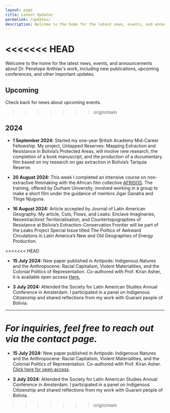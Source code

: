 ```yaml
---
layout: page
title: Latest Updates
permalink: /updates/
description: Welcome to the home for the latest news, events, and announcements about my work, including new publications, upcoming conferences, and other important updates.
---
```


<<<<<<< HEAD
=======
Welcome to the home for the latest news, events, and announcements about Dr. Penelope Anthias's work, including new publications, upcoming conferences, and other important updates.

## Upcoming

Check back for news about upcoming events.

>>>>>>> origin/main
## 2024

- **1 September 2024:** Started my one-year British Academy Mid-Career Fellowship. My project, Untapped Reserves: Mapping Extraction and Resistance in Bolivia’s Protected Areas, will involve new research, the completion of a book manuscript, and the production of a documentary film based on my research on gas extraction in Bolivia’s Tariquía Reserve.

- **20 August 2024:** This week I completed an intensive course on non-extractive filmmaking with the African film collective [AFRISOS](https://www.afrisos.ngo). The training, offered by Durham University, involved working in a group to make a short film under the guidance of mentors Jigar Ganatra and Thige Njuguna.

- **16 August 2024:** Article accepted by Journal of Latin American Geography. My article, Cuts, Flows, and Leaks: Enclave Imaginaries, Neoextractivist Territorialisation, and Countertopographies of Resistance at Bolivia’s Extraction-Conservation Frontier will be part of the Leaks Project Special Issue titled The Politics of Awkward Circulations in Latin America’s New and Old Geographies of Energy Production.

<<<<<<< HEAD
- **15 July 2024:** New paper published in Antipode: Indigenous Natures and the Anthropocene: Racial Capitalism, Violent Materialities, and the Colonial Politics of Representation. Co-authored with Prof. Kiran Asher, it is available open access [Here.](https://onlinelibrary.wiley.com/doi/full/10.1111/anti.13078)

- **3 July 2024:** Attended the Society for Latin American Studies Annual Conference in Amsterdam. I participated in a panel on Indigenous Citizenship and shared reflections from my work with Guaraní people of Bolivia.

---

***For inquiries, feel free to reach out via the contact page.***
=======
- **15 July 2024:** New paper published in Antipode: <span class="blue">Indigenous Natures and the Anthropocene: Racial Capitalism, Violent Materialities, and the Colonial Politics of Representation.</span> Co-authored with Prof. Kiran Asher. [Click here for open access](https://onlinelibrary.wiley.com/doi/full/10.1111/anti.13078).

- **3 July 2024:** Attended the Society for <span class="blue">Latin American Studies Annual Conference in Amsterdam.</span> I participated in a panel on Indigenous Citizenship and shared reflections from my work with Guaraní people of Bolivia.
>>>>>>> origin/main
